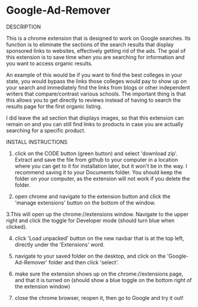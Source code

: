 # Google-Ad-Remover

DESCRIPTION

This is a chrome extension that is designed to work on Google searches. Its function is to eliminate the sections of the search results that display sponsored links to websites, effectively getting rid of the ads. The goal of this extension is to save time when you are searching for information and you want to access organic results.

An example of this would be if you want to find the best colleges in your state, you would bypass the links those colleges would pay to show up on your search and immediately find the links from blogs or other independent writers that compare/contrast various schools. The important thing is that this allows you to get directly to reviews instead of having to search the results page for the first organic listing.

I did leave the ad section that displays images, so that this extension can remain on and you can still find links to products in case you are actually searching for a specific product.

INSTALL INSTRUCTIONS

1. click on the CODE button (green button) and select 'download zip'. Extract and save the file from github to your computer in a location where you can get to it for installation later, but it won't be in the way. I recommend saving it to your Documents folder. You should keep the folder on your computer, as the extension will not work if you delete the folder.

2. open chrome and navigate to the extension button and click the 'manage extensions' button on the bottom of the window.

3.This will open up the chrome://extensions window. Navigate to the upper right and click the toggle for Developer mode (should turn blue when clicked).

4. click 'Load unpacked' button on the new navbar that is at the top left, directly under the 'Extensions' word.

5. navigate to your saved folder on the desktop, and click on the 'Google-Ad-Remover' folder and then click 'select'.

6. make sure the extension shows up on the chrome://extensions page, and that it is turned on (should show a blue toggle on the bottom right of the extension window)

7. close the chrome browser, reopen it, then go to Google and try it out!
